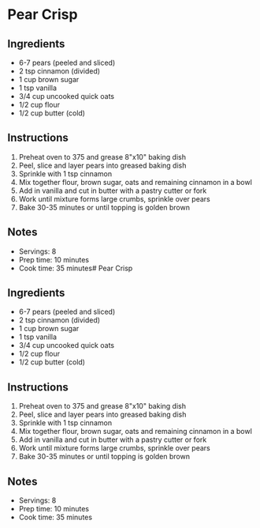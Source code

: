 # Pear Crisp

## Ingredients

- 6-7 pears (peeled and sliced)
- 2 tsp cinnamon (divided)
- 1 cup brown sugar
- 1 tsp vanilla
- 3/4 cup uncooked quick oats
- 1/2 cup flour
- 1/2 cup butter (cold)

## Instructions

1. Preheat oven to 375 and grease 8"x10" baking dish
1. Peel, slice and layer pears into greased baking dish
1. Sprinkle with 1 tsp cinnamon
1. Mix together flour, brown sugar, oats and remaining cinnamon in a bowl
1. Add in vanilla and cut in butter with a pastry cutter or fork
1. Work until mixture forms large crumbs, sprinkle over pears
1. Bake 30-35 minutes or until topping is golden brown

## Notes

- Servings: 8
- Prep time: 10 minutes
- Cook time: 35 minutes# Pear Crisp

## Ingredients

- 6-7 pears (peeled and sliced)
- 2 tsp cinnamon (divided)
- 1 cup brown sugar
- 1 tsp vanilla
- 3/4 cup uncooked quick oats
- 1/2 cup flour
- 1/2 cup butter (cold)

## Instructions

1. Preheat oven to 375 and grease 8"x10" baking dish
1. Peel, slice and layer pears into greased baking dish
1. Sprinkle with 1 tsp cinnamon
1. Mix together flour, brown sugar, oats and remaining cinnamon in a bowl
1. Add in vanilla and cut in butter with a pastry cutter or fork
1. Work until mixture forms large crumbs, sprinkle over pears
1. Bake 30-35 minutes or until topping is golden brown

## Notes

- Servings: 8
- Prep time: 10 minutes
- Cook time: 35 minutes
